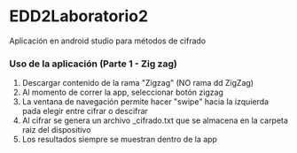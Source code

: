 # EDD2Laboratorio2
Aplicación en android studio para métodos de cifrado

### Uso de la aplicación (Parte 1 - Zig zag)
1. Descargar contenido de la rama "Zigzag" (NO rama dd ZigZag) 
2. Al momento de correr la app, seleccionar botón zigzag
3. La ventana de navegación permite hacer "swipe" hacia la izquierda pada elegir entre cifrar o descifrar 
4. Al cifrar se genera un archivo <nombreDelArchivoLeido>_cifrado.txt que se almacena en la carpeta raiz del dispositivo
5. Los resultados siempre se muestran dentro de la app
